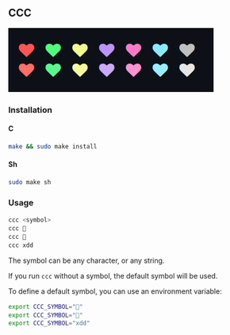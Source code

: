 ## CCC

![](./palette.png)

### Installation

#### C
```zsh
make && sudo make install
```

#### Sh
```zsh
sudo make sh
```

### Usage

```zsh
ccc <symbol>
ccc 🤠
ccc 
ccc xdd
```

The symbol can be any character, or any string.

If you run `ccc` without a symbol, the default symbol will be used.

To define a default symbol, you can use an environment variable:

```zsh
export CCC_SYMBOL="🤠"
export CCC_SYMBOL=""
export CCC_SYMBOL="xdd"
```
